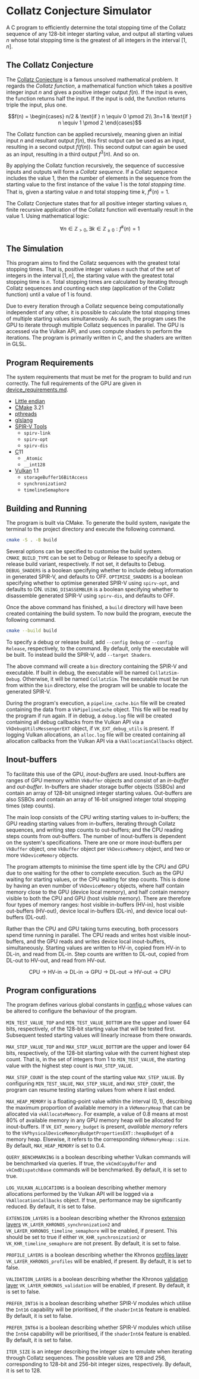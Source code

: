 # Collatz Conjecture Simulator

A C program to efficiently determine the total stopping time of the Collatz sequence of any 128-bit
integer starting value, and output all starting values $n$ whose total stopping time is the greatest
of all integers in the interval $[1, n]$.

## The Collatz Conjecture

The [Collatz Conjecture](https://en.wikipedia.org/wiki/Collatz_conjecture) is a famous unsolved
mathematical problem. It regards the _Collatz function_, a mathematical function which takes a
positive integer input $n$ and gives a positive integer output $f(n)$. If the input is even, the
function returns half the input. If the input is odd, the function returns triple the input, plus
one.

```math
f(n) =
 \begin{cases}
  n/2  & \text{if } n \equiv 0 \pmod 2\\
  3n+1 & \text{if } n \equiv 1 \pmod 2
 \end{cases}
```

The Collatz function can be applied recursively, meaning given an initial input $n$ and resultant
output $f(n)$, this first output can be used as an input, resulting in a second output $f(f(n))$.
This second output can again be used as an input, resulting in a third output $f^3(n)$. And so on.

By applying the Collatz function recursively, the sequence of successive inputs and outputs will
form a _Collatz sequence_. If a Collatz sequence includes the value $1$, then the number of
elements in the sequence from the starting value to the first instance of the value $1$ is the
_total stopping time_. That is, given a starting value $n$ and total stopping time $k$, $f^k(n) =
1$.

The Collatz Conjecture states that for all positive integer starting values $n$, finite recursive
application of the Collatz function will eventually result in the value $1$. Using mathematical
logic:

```math
\forall n \in \mathbb{Z}_{> 0}, \exists k \in \mathbb{Z}_{\geq 0} : f^k(n) = 1
```

## The Simulation

This program aims to find the Collatz sequences with the greatest total stopping times. That is,
positive integer values $n$ such that of the set of integers in the interval $[1, n]$, the starting
value with the greatest total stopping time is $n$. Total stopping times are calculated by
iterating through Collatz sequences and counting each step (application of the Collatz function)
until a value of $1$ is found.

Due to every iteration through a Collatz sequence being computationally independent of any other,
it is possible to calculate the total stopping times of multiple starting values simultaneously. As
such, the program uses the GPU to iterate through multiple Collatz sequences in parallel. The GPU
is accessed via the Vulkan API, and uses compute shaders to perform the iterations. The program is
primarily written in C, and the shaders are written in GLSL.

## Program Requirements

The system requirements that must be met for the program to build and run correctly. The full
requirements of the GPU are given in [device_requirements.md](device_requirements.md).

- [Little endian](https://en.wikipedia.org/wiki/Endianness)
- [CMake](https://cmake.org) 3.21
- [pthreads](https://en.wikipedia.org/wiki/Pthreads)
- [glslang](https://github.com/KhronosGroup/glslang)
- [SPIR-V Tools](https://github.com/KhronosGroup/SPIRV-Tools)
  - `spirv-link`
  - `spirv-opt`
  - `spirv-dis`
- [C](https://en.wikipedia.org/wiki/C_(programming_language))11
  - `_Atomic`
  - `__int128`
- [Vulkan](https://www.vulkan.org) 1.1
  - `storageBuffer16BitAccess`
  - `synchronization2`
  - `timelineSemaphore`

## Building and Running

The program is built via CMake. To generate the build system, navigate the terminal to the project
directory and execute the following command.

```bash
cmake -S . -B build
```

Several options can be specified to customise the build system. `CMAKE_BUILD_TYPE` can be set to
Debug or Release to specify a debug or release build variant, respectively. If not set, it defaults
to Debug. `DEBUG_SHADERS` is a boolean specifying whether to include debug information in generated
SPIR-V, and defaults to OFF. `OPTIMISE_SHADERS` is a boolean specifying whether to optimise
generated SPIR-V using `spirv-opt`, and defaults to ON. `USING_DISASSEMBLER` is a boolean
specifying whether to disassemble generated SPIR-V using `spirv-dis`, and defaults to OFF.

Once the above command has finished, a `build` directory will have been created containing the
build system. To now build the program, execute the following command.

```bash
cmake --build build
```

To specify a debug or release build, add `--config Debug` or `--config Release`, respectively, to
the command. By default, only the executable will be built. To instead build the SPIR-V, add
`--target Shaders`.

The above command will create a `bin` directory containing the SPIR-V and executable. If built in
debug, the executable will be named `CollatzSim-Debug`. Otherwise, it will be named `CollatzSim`.
The executable must be run from within the `bin` directory, else the program will be unable to
locate the generated SPIR-V.

During the program's execution, a `pipeline_cache.bin` file will be created containing the data
from a `VkPipelineCache` object. This file will be read by the program if run again. If in debug,
a `debug.log` file will be created containing all debug callbacks from the Vulkan API via a
`VkDebugUtilsMessengerEXT` object, if `VK_EXT_debug_utils` is present. If logging Vulkan
allocations, an `alloc.log` file will be created containing all allocation callbacks from the
Vulkan API via a `VkAllocationCallbacks` object.

## Inout-buffers

To facilitate this use of the GPU, _inout-buffers_ are used. Inout-buffers are ranges of GPU memory
within `VkBuffer` objects and consist of an _in-buffer_ and _out-buffer_. In-buffers are shader
storage buffer objects (SSBOs) and contain an array of 128-bit unsigned integer starting values.
Out-buffers are also SSBOs and contain an array of 16-bit unsigned integer total stopping times
(step counts).

The main loop consists of the CPU writing starting values to in-buffers; the GPU reading starting
values from in-buffers, iterating through Collatz sequences, and writing step counts to
out-buffers; and the CPU reading steps counts from out-buffers. The number of inout-buffers is
dependent on the system's specifications. There are one or more inout-buffers per `VkBuffer`
object, one `VkBuffer` object per `VkDeviceMemory` object, and two or more `VkDeviceMemory`
objects.

The program attempts to minimise the time spent idle by the CPU and GPU due to one waiting for the
other to complete execution. Such as the GPU waiting for starting values, or the CPU waiting for
step counts. This is done by having an even number of `VkDeviceMemory` objects, where half contain
memory close to the GPU (device local memory), and half contain memory visible to both the CPU and
GPU (host visible memory). There are therefore four types of memory ranges: host visible in-buffers
(HV-in), host visible out-buffers (HV-out), device local in-buffers (DL-in), and device local
out-buffers (DL-out).

Rather than the CPU and GPU taking turns executing, both processors spend time running in parallel.
The CPU reads and writes host visible inout-buffers, and the GPU reads and writes device local
inout-buffers, simultaneously. Starting values are written to HV-in, copied from HV-in to DL-in,
and read from DL-in. Step counts are written to DL-out, copied from DL-out to HV-out, and read from
HV-out.

<p align="center">CPU -> HV-in -> DL-in -> GPU -> DL-out -> HV-out -> CPU</p>

## Program configurations

The program defines various global constants in [config.c](src/config.c) whose values can be
altered to configure the behaviour of the program.

`MIN_TEST_VALUE_TOP` and `MIN_TEST_VALUE_BOTTOM` are the upper and lower 64 bits, respectively, of
the 128-bit starting value that will be tested first. Subsequent tested starting values will
linearly increase from there onwards.

`MAX_STEP_VALUE_TOP` and `MAX_STEP_VALUE_BOTTOM` are the upper and lower 64 bits, respectively, of
the 128-bit starting value with the current highest step count. That is, in the set of integers
from 1 to `MIN_TEST_VALUE`, the starting value with the highest step count is `MAX_STEP_VALUE`.

`MAX_STEP_COUNT` is the step count of the starting value `MAX_STEP_VALUE`. By configuring
`MIN_TEST_VALUE`, `MAX_STEP_VALUE`, and `MAX_STEP_COUNT`, the program can resume testing starting
values from where it last ended.

`MAX_HEAP_MEMORY` is a floating-point value within the interval $(0, 1)$, describing the maximum
proportion of available memory in a `VkMemoryHeap` that can be allocated via `vkAllocateMemory`.
For example, a value of 0.8 means at most 80% of available memory in any GPU memory heap will be
allocated for inout-buffers. If `VK_EXT_memory_budget` is present, _available memory_ refers to the
`VkPhysicalDeviceMemoryBudgetPropertiesEXT::heapBudget` of a memory heap. Elsewise, it refers to
the corresponding `VkMemoryHeap::size`. By default, `MAX_HEAP_MEMORY` is set to 0.4.

`QUERY_BENCHMARKING` is a boolean describing whether Vulkan commands will be benchmarked via
queries. If true, the `vkCmdCopyBuffer` and `vkCmdDispatchBase` commands will be benchmarked. By
default, it is set to true.

`LOG_VULKAN_ALLOCATIONS` is a boolean describing whether memory allocations performed by the Vulkan
API will be logged via a `VkAllocationCallbacks` object. If true, performance may be significantly
reduced. By default, it is set to false.

`EXTENSION_LAYERS` is a boolean describing whether the Khronos
[extension layers](https://github.com/KhronosGroup/Vulkan-ExtensionLayer)
`VK_LAYER_KHRONOS_synchronization2` and `VK_LAYER_KHRONOS_timeline_semaphore` will be enabled, if
present. This should be set to true if either `VK_KHR_synchronization2` or
`VK_KHR_timeline_semaphore` are not present. By default, it is set to false.

`PROFILE_LAYERS` is a boolean describing whether the Khronos
[profiles layer](https://github.com/KhronosGroup/Vulkan-Profiles) `VK_LAYER_KHRONOS_profiles` will
be enabled, if present. By default, it is set to false.

`VALIDATION_LAYERS` is a boolean describing whether the Khronos
[validation layer](https://github.com/KhronosGroup/Vulkan-ValidationLayers)
`VK_LAYER_KHRONOS_validation` will be enabled, if present. By default, it is set to false.

`PREFER_INT16` is a boolean describing whether SPIR-V modules which utilise the `Int16` capability
will be prioritised, if the `shaderInt16` feature is enabled. By default, it is set to false.

`PREFER_INT64` is a boolean describing whether SPIR-V modules which utilise the `Int64` capability
will be prioritised, if the `shaderInt64` feature is enabled. By default, it is set to false.

`ITER_SIZE` is an integer describing the integer size to emulate when iterating through Collatz
sequences. The possible values are 128 and 256, corresponding to 128-bit and 256-bit integer sizes,
respectively. By default, it is set to 128.
